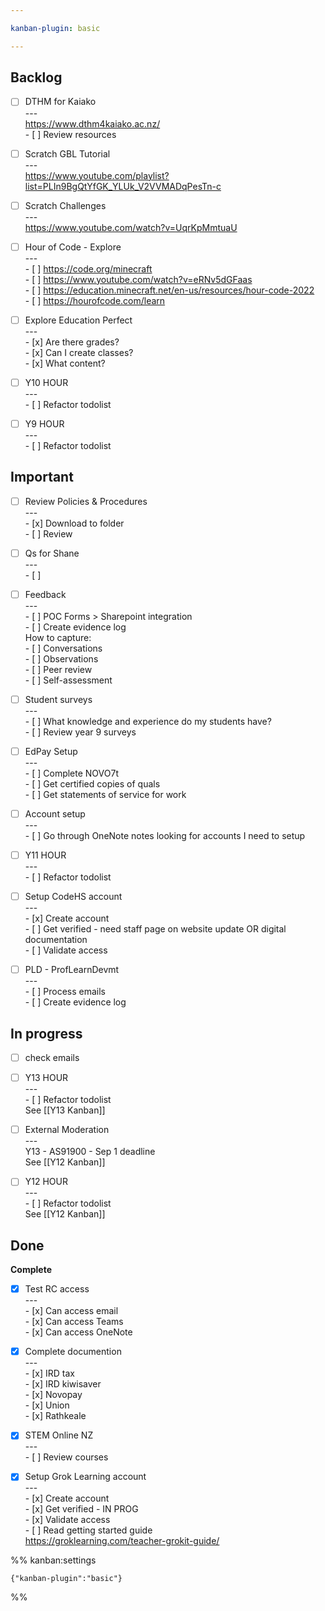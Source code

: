 ```yaml
---

kanban-plugin: basic

---
```


## Backlog

- [ ] DTHM for Kaiako<br>---<br>https://www.dthm4kaiako.ac.nz/<br>- [ ] Review resources
- [ ] Scratch GBL Tutorial<br>---<br>https://www.youtube.com/playlist?list=PLIn9BgQtYfGK_YLUk_V2VVMADqPesTn-c
- [ ] Scratch Challenges<br>---<br>https://www.youtube.com/watch?v=UqrKpMmtuaU
- [ ] Hour of Code - Explore<br>---<br>- [ ] https://code.org/minecraft<br>- [ ] https://www.youtube.com/watch?v=eRNv5dGFaas<br>- [ ] https://education.minecraft.net/en-us/resources/hour-code-2022<br>- [ ] https://hourofcode.com/learn
- [ ] Explore Education Perfect<br>---<br>- [x] Are there grades?<br>- [x] Can I create classes?<br>- [x] What content?
- [ ] Y10 HOUR<br>---<br>- [ ] Refactor todolist
- [ ] Y9 HOUR<br>---<br>- [ ] Refactor todolist


## Important

- [ ] Review Policies & Procedures<br>---<br>- [x] Download to folder<br>- [ ] Review
- [ ] Qs for Shane<br>---<br>- [ ]
- [ ] Feedback<br>---<br>- [ ] POC Forms > Sharepoint integration<br>- [ ] Create evidence log<br>How to capture:<br>- [ ] Conversations<br>- [ ] Observations<br>- [ ] Peer review<br>- [ ] Self-assessment
- [ ] Student surveys<br>---<br>- [ ] What knowledge and experience do my students have?<br>- [ ] Review year 9 surveys
- [ ] EdPay Setup<br>---<br>- [ ] Complete NOVO7t<br>- [ ] Get certified copies of quals<br>- [ ] Get statements of service for work
- [ ] Account setup<br>---<br>- [ ] Go through OneNote notes looking for accounts I need to setup
- [ ] Y11 HOUR<br>---<br>- [ ] Refactor todolist
- [ ] Setup CodeHS account<br>---<br>- [x] Create account<br>- [ ] Get verified - need staff page on website update OR digital documentation<br>- [ ] Validate access
- [ ] PLD - ProfLearnDevmt<br>---<br>- [ ] Process emails<br>- [ ] Create evidence log


## In progress

- [ ] check emails
- [ ] Y13 HOUR<br>---<br>- [ ] Refactor todolist<br>See [[Y13 Kanban]]
- [ ] External Moderation<br>---<br>Y13 - AS91900 - Sep 1 deadline<br>See [[Y12 Kanban]]
- [ ] Y12 HOUR<br>---<br>- [ ] Refactor todolist<br>See [[Y12 Kanban]]


## Done

**Complete**
- [x] Test RC access<br>---<br>- [x] Can access email<br>- [x] Can access Teams<br>- [x] Can access OneNote
- [x] Complete documention<br>---<br>- [x] IRD tax<br>- [x] IRD kiwisaver<br>- [x] Novopay<br>- [x] Union<br>- [x] Rathkeale
- [x] STEM Online NZ<br>---<br>- [ ] Review courses
- [x] Setup Grok Learning account<br>---<br>- [x] Create account<br>- [x] Get verified - IN PROG<br>- [x] Validate access<br>- [ ] Read getting started guide<br>https://groklearning.com/teacher-grokit-guide/




%% kanban:settings
```
{"kanban-plugin":"basic"}
```
%%